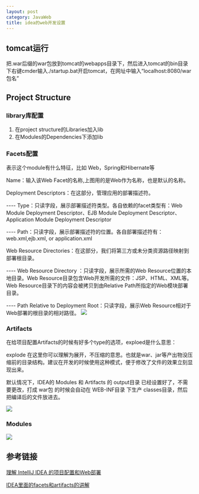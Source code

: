 ```yaml
---
layout: post
category: JavaWeb
title: idea的web开发设置
---
```


## tomcat运行
把.war后缀的war包放到tomcat的webapps目录下，然后进入tomcat的bin目录下右键cmder输入./startup.bat开启tomcat，在网址中输入“localhost:8080/war包名”

## Project Structure

### library库配置
1. 在project structure的Libraries加入lib
2. 在Modules的Dependencies下添加lib

### Facets配置
表示这个module有什么特征，比如 Web，Spring和Hibernate等

Name：输入该Web Facet的名称,上图用的是Web作为名称，也是默认的名称。

Deployment Descriptors：在这部分，管理应用的部署描述符。

---- Type：只读字段，展示部署描述符类型。各自依赖的facet类型有：Web Module Deployment Descriptor、EJB Module Deployment Descriptor、 Application Module Deployment Descriptor

---- Path：只读字段，展示部署描述符的位置。各自部署描述符有：web.xml,ejb.xml, or application.xml

Web Resource Directories：在这部分，我们将第三方或未分类资源路径映射到部署根目录。

---- Web Resource Directory ：只读字段，展示所需的Web Resource位置的本地目录。Web Resource目录包含Web开发所需的文件：JSP、HTML、XML等。Web Resource目录下的内容会被拷贝到由Relative Path所指定的Web模块部署目录。

---- Path Relative to Deployment Root：只读字段，展示Web Resource相对于Web部署的根目录的相对路径。
![](https://i.imgur.com/ORR3pIf.png)

### Artifacts
在给项目配置Artifacts的时候有好多个type的选项，exploed是什么意思：

explode 在这里你可以理解为展开，不压缩的意思。也就是war、jar等产出物没压缩前的目录结构。建议在开发的时候使用这种模式，便于修改了文件的效果立刻显现出来。

默认情况下，IDEA的 Modules 和 Artifacts 的 output目录 已经设置好了，不需要更改，打成 war包 的时候会自动在 WEB-INF目录 下生产 classes目录，然后把编译后的文件放进去。

![](https://i.imgur.com/DiLnx7B.png)

### Modules

![](https://i.imgur.com/kecXB8e.png)


## 参考链接
[理解 IntelliJ IDEA 的项目配置和Web部署](https://www.cnblogs.com/deng-cc/p/6416332.html)

[IDEA里面的facets和artifacts的讲解](https://www.cnblogs.com/poilk/p/6529347.html)